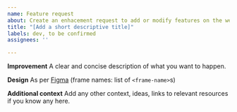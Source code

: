 ```yaml
---
name: Feature request
about: Create an enhacement request to add or modify features on the website
title: "[Add a short descriptive title]"
labels: dev, to be confirmed
assignees: ''

---
```


**Improvement**
A clear and concise description of what you want to happen.

[comment]: # (Delete the section below if it does not need to be added or you do not have access to it)
**Design**
As per [Figma](figma-file-url) (frame names: list of `<frame-name>`s)

**Additional context**
Add any other context, ideas, links to relevant resources if you know any here.
